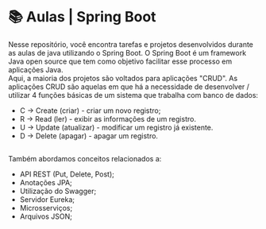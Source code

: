 # 📚 Aulas | Spring Boot
Nesse repositório, você encontra tarefas e projetos desenvolvidos durante as aulas de java utilizando o Spring Boot.
O Spring Boot é um framework Java open source que tem como objetivo facilitar esse processo em aplicações Java.
<br>
Aqui, a maioria dos projetos são voltados para aplicações "CRUD".
As aplicações CRUD são aquelas em que há a necessidade de desenvolver / utilizar 4 funções básicas de um sistema que trabalha com banco de dados:
- C -> Create (criar) - criar um novo registro;
- R -> Read (ler) - exibir as informações de um registro.
- U -> Update (atualizar) - modificar um registro já existente.
- D -> Delete (apagar) - apagar um registro.
##
Também abordamos conceitos relacionados a: 
- API REST (Put, Delete, Post);
- Anotações JPA;
- Utilização do Swagger;
- Servidor Eureka;
- Microsserviços;
- Arquivos JSON;

